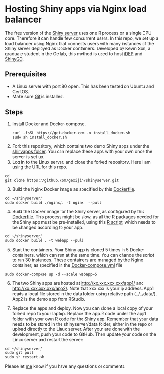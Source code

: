 # Hosting Shiny apps via Nginx load balancer

 The free version of the [Shiny server](https://posit.co/products/open-source/shinyserver/) uses one R process on a single CPU core. Therefore it can handle few concurrent users. In this repo, we set up a load balancer using Nginx that connects users with many instances of the Shiny server deployed as Docker containers. Developed by Kevin Son, a graduate student in the Ge lab, this method is used to host [iDEP](http://bioinformatics.sdstate.edu/idep/) and  [ShinyGO](http://bioinformatics.sdstate.edu/go/).
 
## Prerequisites
  + A Linux server with port 80 open. This has been tested on Ubuntu and CentOS. 
  + Make sure [Git](https://git-scm.com/book/en/v2/Getting-Started-Installing-Git) is installed.

## Steps
1.  Install Docker and Docker-compose.
    ```
    curl -fsSL https://get.docker.com -o install_docker.sh
    sudo sh install_docker.sh
    ```
3.  Fork this repository, which contains two demo Shiny apps under the [shinyapps folder](https://github.com/gexijin/shinyserver/tree/main/shinyapps). You can replace these apps with your own once the server is set up. 
4.  Log in to the Linux server, and clone the forked repository. Here I am using the URL for this repo.
 ```
 cd
 git clone https://github.com/gexijin/shinyserver.git
 ```
3. Build the Nginx Docker image as specified by this [Dockerfile](https://github.com/gexijin/shinyserver/blob/main/nginx/Dockerfile).
```
cd ~/shinyserver/
sudo docker build ./nginx/. -t nginx  --pull
```
4. Build the Docker image for the Shiny server, as configured by this [Dockerfile](https://github.com/gexijin/shinyserver/blob/main/Dockerfile). This process might be slow, as all the R packages needed for the Shiny app must be pre-installed, using this [R script](https://github.com/gexijin/shinyserver/blob/main/config/librarySetup.R), which needs to be changed according to your app.

```
cd ~/shinyserver/
sudo docker build . -t webapp --pull
```
5. Start the containers. Your Shiny app is cloned 5 times in 5 Docker containers, which can run at the same time. You can change the script to run 30 instances. These containers are managed by the Nginx container, as specified in the [Docker-compose.yml](https://github.com/gexijin/shinyserver/blob/main/docker-compose.yml) file. 
```
sudo docker-compose up -d --scale webapp=5
```
6. The two Shiny apps are hosted at http://xx.xxx.xxx.xxx/app1/ and http://xx.xxx.xxx.xxx/app2/. Note that xxx.xxx is your ip address. 
App1 reads a local file stored in the data folder using relative path (../../data/). App2 is the demo app from RStudio.

7. Replace the apps and deploy. Now you can clone a local copy of your forked repo to your laptop. Replace the app.R code under the  app1 folder with your own R code for the Shiny app. Remember that your data needs to be stored in the shinyserver/data folder, either in the repo or upload directly to the Linux server. After your are done with the development, push your code to GitHub. Then update your code on the Linux server and restart the server:
```
cd ~/shinyserver/
sudo git pull
sudo sh restart.sh
```

Please let [me](https://twitter.com/StevenXGe) know if you have any questions or comments. 

